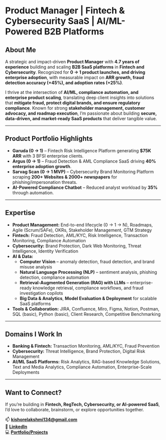 # Product Manager | Fintech & Cybersecurity SaaS | AI/ML-Powered B2B Platforms  

## About Me  
A strategic and impact-driven **Product Manager** with **4.7 years of experience** building and scaling **B2B SaaS platforms** in **Fintech and Cybersecurity**. Recognized for **0 → 1 product launches, and driving enterprise adoption**, with measurable impact on **ARR growth, fraud detection accuracy (+45%), and adoption rates (+25%)**.  

I thrive at the intersection of **AI/ML, compliance automation, and enterprise product scaling**, translating deep client insights into solutions that **mitigate fraud, protect digital brands, and ensure regulatory compliance**. Known for strong **stakeholder management, customer advocacy, and roadmap execution**, I’m passionate about building **secure, data-driven, and market-ready SaaS products** that deliver tangible value.  

---

## Product Portfolio Highlights  
- **Garuda (0 → 1)** – Fintech Risk Intelligence Platform generating **$75K ARR** with 3 BFSI enterprise clients.  
- **Argus (0 → 1)** – Fraud Detection & AML Compliance SaaS driving **40% enterprise adoption growth**.  
- **Sarvag Scan (0 → 1 MVP)** – Cybersecurity Brand Monitoring Platform scraping **200+ Websites & 2000+ newspapers** for phishing/impersonation threats.  
- **AI-Powered Compliance Chatbot** – Reduced analyst workload by **35%** through automation.  

---

## Expertise  
- **Product Management:** End-to-end lifecycle (0 → 1 → N), Roadmaps, Agile (Scrum/SAFe), OKRs, Stakeholder Management, GTM Strategy  
- **Fintech:** Fraud Detection, AML/KYC, Risk Intelligence, Transaction Monitoring, Compliance Automation  
- **Cybersecurity:** Brand Protection, Dark Web Monitoring, Threat Intelligence, Identity Verification  
- **AI & Data:**  
  - **Computer Vision** – anomaly detection, fraud detection, and brand misuse analysis  
  - **Natural Language Processing (NLP)** – sentiment analysis, phishing detection, compliance automation  
  - **Retrieval-Augmented Generation (RAG) with LLMs** – enterprise-ready knowledge retrieval, compliance workflows, and fraud investigation copilots  
  - **Big Data & Analytics**, **Model Evaluation & Deployment** for scalable SaaS platforms  
- **Tools & Collaboration:** JIRA, Confluence, Miro, Figma, Notion, Postman, SQL (basic), Python (basic), Client Research, Competitive Benchmarking  

---

## Domains I Work In  
- **Banking & Fintech:** Transaction Monitoring, AML/KYC, Fraud Prevention  
- **Cybersecurity:** Threat Intelligence, Brand Protection, Digital Risk Management  
- **AI/ML SaaS Platforms:** Risk Analytics, RAG-based Knowledge Solutions, Text and Media Analytics, Compliance Automation, Enterprise-Scale Deployments

---

## Want to Connect?  
If you’re building in **Fintech, RegTech, Cybersecurity, or AI-powered SaaS**, I’d love to collaborate, brainstorm, or explore opportunities together.  

📫 **kishorelakshmi134@gmail.com**  
🔗 **[LinkedIn](https://linkedin.com/in/your-profile)**  
💻 **[Portfolio/Projects](https://github.com/your-github-username)**  
